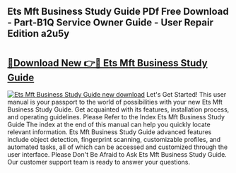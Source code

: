 ## Ets Mft Business Study Guide PDf Free Download - Part-B1Q Service Owner Guide - User Repair Edition a2u5y

# <h2><a href="http://bc52318.oget.top/?id=Ets+Mft+Business+Study+Guide">🔗Download New 👉🔴 Ets Mft Business Study Guide</a></h2>

[![Ets Mft Business Study Guide new download](https://i.imgur.com/5g1atiW.png)](http://bc52318.oget.top/?id=Ets+Mft+Business+Study+Guide)
Let's Get Started! This user manual is your passport to the world of possibilities with your new Ets Mft Business Study Guide. Get acquainted with its features, installation process, and operating guidelines. Please Refer to the Index Ets Mft Business Study Guide The index at the end of this manual can help you quickly locate relevant information. Ets Mft Business Study Guide advanced features include object detection, fingerprint scanning, customizable profiles, and automated tasks, all of which can be accessed and customized through the user interface. Please Don't Be Afraid to Ask Ets Mft Business Study Guide. Our customer support team is ready to answer your questions.
